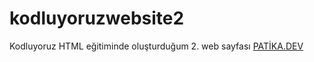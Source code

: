 # kodluyoruzwebsite2
Kodluyoruz HTML eğitiminde oluşturduğum 2. web sayfası
[PATİKA.DEV](https://www.patika.dev/tr)